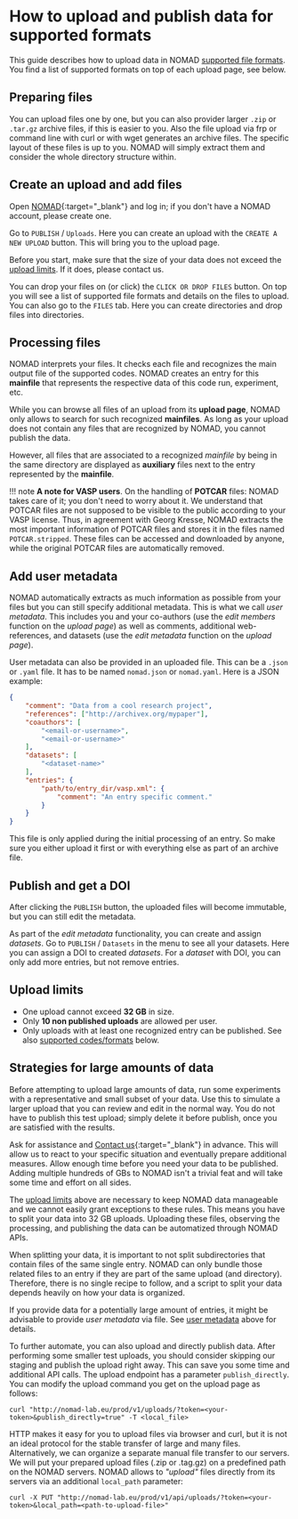 # How to upload and publish data for supported formats

This guide describes how to upload data in NOMAD [supported file formats](../../reference/parsers.md). You find a
list of supported formats on top of each upload page, see below.

## Preparing files

You can upload files one by one, but you can also provider larger `.zip` or `.tar.gz`
archive files, if this is easier to you. Also the file upload via frp or command line with
curl or with wget generates an archive files. The specific layout of these files is up to you.
NOMAD will simply extract them and consider the whole directory structure within.

## Create an upload and add files

Open [NOMAD](https://nomad-lab.eu/prod/v1){:target="_blank"} and log in; if you don't have a NOMAD account, please create one.

Go to `PUBLISH` / `Uploads`. Here you can create an upload with the `CREATE A NEW UPLOAD`
button. This will bring you to the upload page.

Before you start, make sure that the size of your data does not exceed the [upload limits](#upload-limits). If it does, please contact us.


You can drop your files on (or click) the `CLICK OR DROP FILES` button. On top you will
see a list of supported file formats and details on the files to upload.
You can also go to the `FILES` tab. Here you can create directories and drop files into directories.

## Processing files

NOMAD interprets your files. It checks each file and recognizes the main output file of the
supported codes. NOMAD creates an entry for this **mainfile** that represents the respective
data of this code run, experiment, etc.

While you can browse all files of an upload from its **upload page**, NOMAD only
allows to search for such recognized **mainfiles**. As long as your upload does not contain any
files that are recognized by NOMAD, you cannot publish the data.

However, all files that are associated to a recognized *mainfile* by being in the
same directory are displayed as **auxiliary** files next to the entry represented
by the **mainfile**.



!!! note
    **A note for VASP users**.
    On the handling of **POTCAR** files: NOMAD takes care of it; you don't
    need to worry about it. We understand that POTCAR files are not supposed to be visible to
    the public according to your VASP license. Thus, in agreement with Georg Kresse, NOMAD extracts
    the most important information of POTCAR files and stores it in the files named
    `POTCAR.stripped`. These files can be accessed and downloaded by anyone, while the original
    POTCAR files are automatically removed.


## Add user metadata

NOMAD automatically extracts as much information as possible from your files but you
can still specify additional metadata. This is what we call *user metadata*. This includes
you and your co-authors (use the *edit members* function on the *upload page*) as well
as comments, additional web-references, and datasets (use the *edit metadata* function on
the *upload page*).

User metadata can also be provided in an uploaded file. This can be a `.json` or
`.yaml` file. It has to be named `nomad.json` or `nomad.yaml`. Here is a JSON example:

```json
{
    "comment": "Data from a cool research project",
    "references": ["http://archivex.org/mypaper"],
    "coauthors": [
        "<email-or-username>",
        "<email-or-username>"
    ],
    "datasets": [
        "<dataset-name>"
    ],
    "entries": {
        "path/to/entry_dir/vasp.xml": {
            "comment": "An entry specific comment."
        }
    }
}
```

This file is only applied during the initial processing of an entry. So make sure you either
upload it first or with everything else as part of an archive file.

## Publish and get a DOI

After clicking the `PUBLISH` button, the uploaded files will become immutable, but you can still
edit the metadata.

As part of the *edit metadata* functionality, you can create and assign *datasets*.
Go to `PUBLISH` / `Datasets` in the menu to see all your datasets. Here you can assign
a DOI to created *datasets*. For a *dataset* with DOI, you can only add more entries, but
not remove entries.


## Upload limits

- One upload cannot exceed **32 GB** in size.
- Only **10 non published uploads** are allowed per user.
- Only uploads with at least one recognized entry can be published. See also [supported codes/formats](../../reference/parsers.md) below.


## Strategies for large amounts of data

Before attempting to upload large amounts of data, run some experiments with a representative
and small subset of your data. Use this to simulate a larger upload that you can review and edit
in the normal way. You do not have to publish this test upload; simply delete it before publish,
once you are satisfied with the results.

Ask for assistance and [Contact us](https://nomad-lab.eu/about/support){:target="_blank"} in advance. This will
allow us to react to your specific situation and eventually prepare additional measures.
Allow enough time before you need your data to be published. Adding multiple hundreds of
GBs to NOMAD isn't a trivial feat and will take some time and effort on all sides.

The [upload limits](#upload-limits) above are necessary to keep NOMAD data manageable and we cannot easily
grant exceptions to these rules. This means you have to split your data into 32 GB uploads.
Uploading these files, observing the processing, and publishing the data can be automatized through NOMAD APIs.

When splitting your data, it is important to not split subdirectories that contain files of the same single entry. NOMAD can only bundle those related files to an entry if
they are part of the same upload (and directory). Therefore, there is no single recipe to
follow, and a script to split your data depends heavily on how your data is organized.

If you provide data for a potentially large amount of entries, it might be advisable
to provide *user metadata* via file. See [user metadata](#add-user-metadata) above for details.

To further automate, you can also upload and directly publish data. After performing some
smaller test uploads, you should consider skipping our staging and publish the upload
right away. This can save you some time and additional API calls. The upload endpoint
has a parameter `publish_directly`. You can modify the upload command you get on the upload page as follows:

```
curl "http://nomad-lab.eu/prod/v1/uploads/?token=<your-token>&publish_directly=true" -T <local_file>
```

HTTP makes it easy for you to upload files via browser and curl, but it is not an
ideal protocol for the stable transfer of large and many files. Alternatively, we can organize
a separate manual file transfer to our servers. We will put your prepared upload
files (.zip or .tag.gz) on a predefined path on the NOMAD servers. NOMAD allows to *"upload"*
files directly from its servers via an additional `local_path` parameter:

```
curl -X PUT "http://nomad-lab.eu/prod/v1/api/uploads/?token=<your-token>&local_path=<path-to-upload-file>"
```
